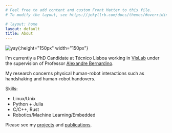 ```yaml
---
# Feel free to add content and custom Front Matter to this file.
# To modify the layout, see https://jekyllrb.com/docs/themes/#overriding-theme-defaults

# layout: home
layout: default
title: About
---
```


![yay](/assets/photo.jpg){:height="150px" width="150px"}

I'm currently a PhD Candidate at Técnico Lisboa  working in [VisLab](https://vislab.isr.tecnico.ulisboa.pt/) under the supervision of Professor [Alexandre Bernardino](http://www.isr.tecnico.ulisboa.pt/~alex).

My research concerns physical human-robot interactions such as handshaking and human-robot handovers.

Skills:
* Linux/Unix
* Python + Julia
* C/C++, Rust 
* Robotics/Machine Learning/Embedded

Please see my [projects](projects) and [publications](publications).
